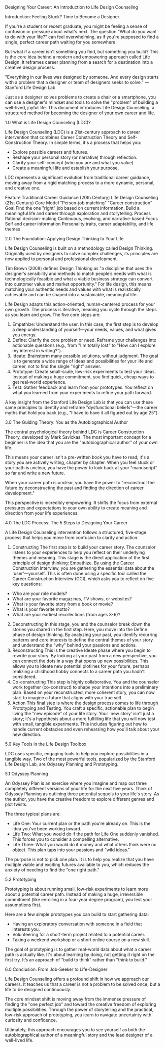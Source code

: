 Designing Your Career: An Introduction to Life Design Counseling

Introduction: Feeling Stuck? Time to Become a Designer.

If you're a student or recent graduate, you might be feeling a sense of confusion or pressure about what's next. The question "What do you want to do with your life?" can feel overwhelming, as if you're supposed to find a single, perfect career path waiting for you somewhere.

But what if a career isn't something you find, but something you build? This is the core idea behind a modern and empowering approach called Life Design. It reframes career planning from a search for a destination into a creative design process.

"Everything in our lives was designed by someone. And every design starts with a problem that a designer or team of designers seeks to solve." — Stanford Life Design Lab

Just as a designer solves problems to create a chair or a smartphone, you can use a designer's mindset and tools to solve the "problem" of building a well-lived, joyful life. This document introduces Life Design Counseling, a structured method for becoming the designer of your own career and life.

1.0 What is Life Design Counseling (LDC)?

Life Design Counseling (LDC) is a 21st-century approach to career intervention that combines Career Construction Theory and Self-Construction Theory. In simple terms, it's a process that helps you:

* Explore possible careers and futures.
* Reshape your personal story (or narrative) through reflection.
* Clarify your self-concept (who you are and what you value).
* Create a meaningful life and establish your purpose.

LDC represents a significant evolution from traditional career guidance, moving away from a rigid matching process to a more dynamic, personal, and creative one.

Feature	Traditional Career Guidance (20th Century)	Life Design Counseling (21st Century)
Core Model	"Person-job matching"	"Career construction"
Goal	Find the one "right" job based on current information.	Build a meaningful life and career through exploration and storytelling.
Process	Rational decision-making	Continuous, evolving, and narrative-based
Focus	Self and career information	Personality traits, career adaptability, and life themes

2.0 The Foundation: Applying Design Thinking to Your Life

Life Design Counseling is built on a methodology called Design Thinking. Originally used by designers to solve complex challenges, its principles are now applied to personal and professional development.

Tim Brown (2008) defines Design Thinking as "a discipline that uses the designer’s sensibility and methods to match people’s needs with what is technologically feasible and what a viable business strategy can convert into customer value and market opportunity." For life design, this means matching your authentic needs and values with what is realistically achievable and can be shaped into a sustainable, meaningful life.

Life Design adapts this action-oriented, human-centered process for your own growth. The process is iterative, meaning you cycle through the steps as you learn and grow. The five core steps are:

1. Empathize: Understand the user. In this case, the first step is to develop a deep understanding of yourself—your needs, values, and what gives you energy.
2. Define: Clarify the core problem or need. Reframe your challenges into actionable questions (e.g., from "I'm totally lost" to "How can I explore my interest in writing?").
3. Ideate: Brainstorm many possible solutions, without judgment. The goal is to generate a wide range of ideas and possibilities for your life and career, not to find the single "right" answer.
4. Prototype: Create small-scale, low-risk experiments to test your ideas. Instead of making a huge commitment, you find quick, cheap ways to get real-world experience.
5. Test: Gather feedback and learn from your prototypes. You reflect on what you learned from your experiments to refine your path forward.

A key insight from the Stanford Life Design Lab is that you can use these same principles to identify and reframe "dysfunctional beliefs"—the career myths that hold you back (e.g., "I have to have it all figured out by age 25").

3.0 The Guiding Theory: You as the Autobiographical Author

The central psychological theory behind LDC is Career Construction Theory, developed by Mark Savickas. The most important concept for a beginner is the idea that you are the "autobiographical author" of your own life.

This means your career isn't a pre-written book you have to read; it's a story you are actively writing, chapter by chapter. When you feel stuck or your path is unclear, you have the power to look back at your "manuscript" so far and write a new future.

When your career path is unclear, you have the power to "reconstruct the future by deconstructing the past and finding the direction of career development."

This perspective is incredibly empowering. It shifts the focus from external pressures and expectations to your own ability to create meaning and direction from your life experiences.

4.0 The LDC Process: The 5 Steps to Designing Your Career

A Life Design Counseling intervention follows a structured, five-stage process that helps you move from confusion to clarity and action.

1. Constructing The first step is to build your career story. The counselor listens to your experiences to help you reflect on their underlying themes and meaning. This stage is the direct application of the first principle of design thinking: Empathize. By using the Career Construction Interview, you are gathering the essential data about the 'user'—yourself. This is often done using a specific tool called the Career Construction Interview (CCI), which asks you to reflect on five key questions:
  * Who are your role models?
  * What are your favorite magazines, TV shows, or websites?
  * What is your favorite story from a book or movie?
  * What is your favorite motto?
  * What are your earliest recollections (from ages 3-6)?
2. Deconstructing In this stage, you and the counselor break down the stories you shared in the first step. Here, you move into the Define phase of design thinking. By analyzing your past, you identify recurring patterns and core interests to define the central themes of your story and understand the "why" behind your passions and actions.
3. Reconstructing This is the creative Ideate phase where you begin to rewrite your story. By looking at your past from a new perspective, you can connect the dots in a way that opens up new possibilities. This allows you to ideate new potential plotlines for your future, perhaps realizing a childhood hobby connects to a career path you hadn't considered.
4. Co-constructing This step is highly collaborative. You and the counselor work together (co-construct) to shape your intentions into a preliminary plan. Based on your reconstructed, more coherent story, you can now start to imagine a future that aligns with your true self.
5. Action This final step is where the design process comes to life through Prototyping and Testing. You craft a specific, actionable plan to begin living the "new episode" of your life story. Your 'new story' isn't just a story; it's a hypothesis about a more fulfilling life that you will now test with small, tangible experiments. This includes figuring out how to handle current obstacles and even rehearsing how you'll talk about your new direction.

5.0 Key Tools in the Life Design Toolbox

LDC uses specific, engaging tools to help you explore possibilities in a tangible way. Two of the most powerful tools, popularized by the Stanford Life Design Lab, are Odyssey Planning and Prototyping.

5.1 Odyssey Planning

An Odyssey Plan is an exercise where you imagine and map out three completely different versions of your life for the next five years. Think of Odyssey Planning as outlining three potential sequels to your life's story. As the author, you have the creative freedom to explore different genres and plot twists.

The three typical plans are:

* Life One: Your current plan or the path you're already on. This is the idea you've been working toward.
* Life Two: What you would do if the path for Life One suddenly vanished. This forces you to consider a compelling alternative.
* Life Three: What you would do if money and what others think were no object. This plan taps into your passions and "wild ideas."

The purpose is not to pick one plan. It is to help you realize that you have multiple viable and exciting futures available to you, which reduces the anxiety of needing to find the "one right path."

5.2 Prototyping

Prototyping is about running small, low-risk experiments to learn more about a potential career path. Instead of making a huge, irreversible commitment (like enrolling in a four-year degree program), you test your assumptions first.

Here are a few simple prototypes you can build to start gathering data:

* Having an exploratory conversation with someone in a field that interests you.
* Volunteering for a short-term project related to a potential career.
* Taking a weekend workshop or a short online course on a new skill.

The goal of prototyping is to gather real-world data about what a career path is actually like. It's about learning by doing, not getting it right on the first try. It’s an approach of "build to think" rather than "think to build."

6.0 Conclusion: From Job-Seeker to Life-Designer

Life Design Counseling offers a profound shift in how we approach our careers. It teaches us that a career is not a problem to be solved once, but a life to be designed continuously.

The core mindset shift is moving away from the immense pressure of finding the "one perfect job" and toward the creative freedom of exploring multiple possibilities. Through the power of storytelling and the practical, low-risk approach of prototyping, you learn to navigate uncertainty with curiosity and confidence.

Ultimately, this approach encourages you to see yourself as both the autobiographical author of a meaningful story and the lead designer of a well-lived life.
